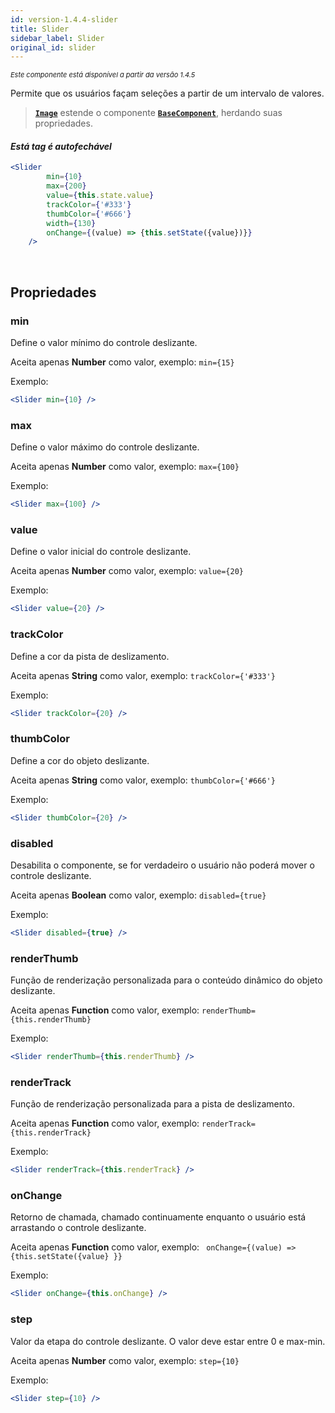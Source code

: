 ```yaml
---
id: version-1.4.4-slider
title: Slider
sidebar_label: Slider
original_id: slider
---
```


<p style="font-size: 11px; font-style: italic;">Este componente está disponível a partir da versão 1.4.5</p>

Permite que os usuários façam seleções a partir de um intervalo de valores.

>  [**`Image`**]() estende o componente [**`BaseComponent`**](components_base.md), herdando suas propriedades.

#### *Está tag é autofechável*

```jsx harmony
<Slider
        min={10}
        max={200}
        value={this.state.value}
        trackColor={'#333'}
        thumbColor={'#666'}
        width={130}
        onChange={(value) => {this.setState({value})}}
    />
```
<br>

## Propriedades

### min 

Define o valor mínimo do controle deslizante.

Aceita apenas **Number** como valor, exemplo: ```min={15}```

Exemplo:
```jsx harmony
<Slider min={10} />
```

### max 

Define o valor máximo do controle deslizante.

Aceita apenas **Number** como valor, exemplo: ```max={100}```

Exemplo:
```jsx harmony
<Slider max={100} />
```

### value

Define o valor inicial do controle deslizante.

Aceita apenas **Number** como valor, exemplo: ```value={20}```

Exemplo:
```jsx harmony
<Slider value={20} />
```

### trackColor

Define a cor da pista de deslizamento.

Aceita apenas **String** como valor, exemplo: ```trackColor={'#333'}```

Exemplo:
```jsx harmony
<Slider trackColor={20} />
```

### thumbColor

Define a cor do objeto deslizante.

Aceita apenas **String** como valor, exemplo: ```thumbColor={'#666'}```

Exemplo:
```jsx harmony
<Slider thumbColor={20} />
```

### disabled

Desabilita o componente, se for verdadeiro o usuário não poderá mover o controle deslizante.

Aceita apenas **Boolean** como valor, exemplo: ```disabled={true}```

Exemplo:
```jsx harmony
<Slider disabled={true} />
```

### renderThumb

Função de renderização personalizada para o conteúdo dinâmico do objeto deslizante.

Aceita apenas **Function** como valor, exemplo: ```renderThumb={this.renderThumb}```

Exemplo:
```jsx harmony
<Slider renderThumb={this.renderThumb} />
```

### renderTrack

 Função de renderização personalizada para a pista de deslizamento.

Aceita apenas **Function** como valor, exemplo: ```renderTrack={this.renderTrack}```

Exemplo:
```jsx harmony
<Slider renderTrack={this.renderTrack} />
```

### onChange

Retorno de chamada, chamado continuamente enquanto o usuário está arrastando o controle deslizante. 

Aceita apenas **Function** como valor, exemplo: ``` onChange={(value) => {this.setState({value} }}```

Exemplo:
```jsx harmony
<Slider onChange={this.onChange} />
```

### step

Valor da etapa do controle deslizante. O valor deve estar entre 0 e max-min.

Aceita apenas **Number** como valor, exemplo: ```step={10}```

Exemplo:
```jsx harmony
<Slider step={10} />
```
